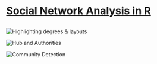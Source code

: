 # [Social Network Analysis in R](https://finnstats.com/index.php/2021/04/22/social-network-analysis-in-r/)

## 

![Highlighting degrees & layouts](https://finnstats.com/wp-content/uploads/2021/04/graphopt.png)

![Hub and Authorities](https://finnstats.com/wp-content/uploads/2021/04/Authority.png)

![Community Detection](https://finnstats.com/wp-content/uploads/2021/04/Social-Network-Analysis-in-R.png)

